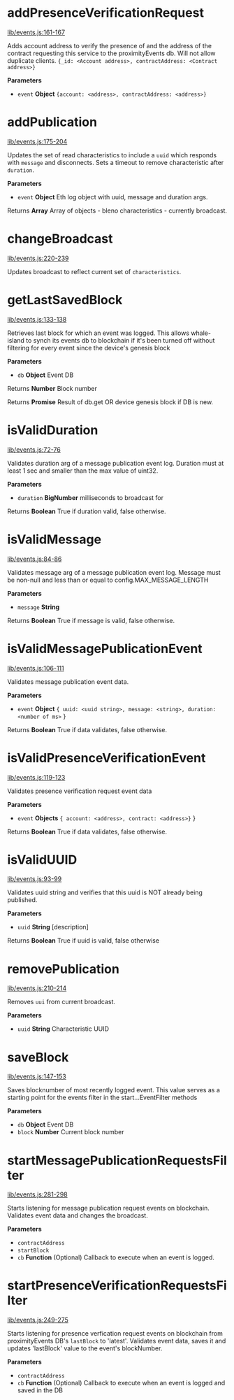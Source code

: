 # addPresenceVerificationRequest

[lib/events.js:161-167](https://github.com/animist-io/whale-island/blob/1b3bd2d2caf1ae00dc83afd77d58566ee96bf5da/lib/events.js#L161-L167 "Source code on GitHub")

Adds account address to verify the presence of and the address of the contract requesting this service 
to the proximityEvents db. Will not allow duplicate clients.
`{_id: <Account address>, contractAddress: <Contract address>}`

**Parameters**

-   `event` **Object** `{account: <address>, contractAddress: <address>}`

# addPublication

[lib/events.js:175-204](https://github.com/animist-io/whale-island/blob/1b3bd2d2caf1ae00dc83afd77d58566ee96bf5da/lib/events.js#L175-L204 "Source code on GitHub")

Updates the set of read characteristics to include a `uuid` which responds with `message`
and disconnects. Sets a timeout to remove characteristic after `duration`.

**Parameters**

-   `event` **Object** Eth log object with uuid, message and duration args.

Returns **Array** Array of objects - bleno characteristics - currently broadcast.

# changeBroadcast

[lib/events.js:220-239](https://github.com/animist-io/whale-island/blob/1b3bd2d2caf1ae00dc83afd77d58566ee96bf5da/lib/events.js#L220-L239 "Source code on GitHub")

Updates broadcast to reflect current set of `characteristics`.

# getLastSavedBlock

[lib/events.js:133-138](https://github.com/animist-io/whale-island/blob/1b3bd2d2caf1ae00dc83afd77d58566ee96bf5da/lib/events.js#L133-L138 "Source code on GitHub")

Retrieves last block for which an event was logged. This allows whale-island to synch its 
events db to blockchain if it's been turned off without filtering for every event since
the device's genesis block

**Parameters**

-   `db` **Object** Event DB

Returns **Number** Block number

Returns **Promise** Result of db.get OR device genesis block if DB is new.

# isValidDuration

[lib/events.js:72-76](https://github.com/animist-io/whale-island/blob/1b3bd2d2caf1ae00dc83afd77d58566ee96bf5da/lib/events.js#L72-L76 "Source code on GitHub")

Validates duration arg of a message publication event log. Duration must at least 1 sec and 
smaller than the max value of uint32.

**Parameters**

-   `duration` **BigNumber** milliseconds to broadcast for

Returns **Boolean** True if duration valid, false otherwise.

# isValidMessage

[lib/events.js:84-86](https://github.com/animist-io/whale-island/blob/1b3bd2d2caf1ae00dc83afd77d58566ee96bf5da/lib/events.js#L84-L86 "Source code on GitHub")

Validates message arg of a message publication event log. Message must be non-null and
less than or equal to config.MAX_MESSAGE_LENGTH

**Parameters**

-   `message` **String** 

Returns **Boolean** True if message is valid, false otherwise.

# isValidMessagePublicationEvent

[lib/events.js:106-111](https://github.com/animist-io/whale-island/blob/1b3bd2d2caf1ae00dc83afd77d58566ee96bf5da/lib/events.js#L106-L111 "Source code on GitHub")

Validates message publication event data.

**Parameters**

-   `event` **Object** `{ uuid: <uuid string>, message: <string>, duration: <number of ms>` }

Returns **Boolean** True if data validates, false otherwise.

# isValidPresenceVerificationEvent

[lib/events.js:119-123](https://github.com/animist-io/whale-island/blob/1b3bd2d2caf1ae00dc83afd77d58566ee96bf5da/lib/events.js#L119-L123 "Source code on GitHub")

Validates presence verification request event data

**Parameters**

-   `event` **Objects** `{ account: <address>, contract: <address>}` }

Returns **Boolean** True if data validates, false otherwise.

# isValidUUID

[lib/events.js:93-99](https://github.com/animist-io/whale-island/blob/1b3bd2d2caf1ae00dc83afd77d58566ee96bf5da/lib/events.js#L93-L99 "Source code on GitHub")

Validates uuid string and verifies that this uuid is NOT already being published.

**Parameters**

-   `uuid` **String** [description]

Returns **Boolean** True if uuid is valid, false otherwise

# removePublication

[lib/events.js:210-214](https://github.com/animist-io/whale-island/blob/1b3bd2d2caf1ae00dc83afd77d58566ee96bf5da/lib/events.js#L210-L214 "Source code on GitHub")

Removes `uui` from current broadcast.

**Parameters**

-   `uuid` **String** Characteristic UUID

# saveBlock

[lib/events.js:147-153](https://github.com/animist-io/whale-island/blob/1b3bd2d2caf1ae00dc83afd77d58566ee96bf5da/lib/events.js#L147-L153 "Source code on GitHub")

Saves blocknumber of most recently logged event. This value serves as a starting point for the 
events filter in the start...EventFilter methods

**Parameters**

-   `db` **Object** Event DB
-   `block` **Number** Current block number

# startMessagePublicationRequestsFilter

[lib/events.js:281-298](https://github.com/animist-io/whale-island/blob/1b3bd2d2caf1ae00dc83afd77d58566ee96bf5da/lib/events.js#L281-L298 "Source code on GitHub")

Starts listening for message publication request events on blockchain. Validates event data and changes the broadcast.

**Parameters**

-   `contractAddress`  
-   `startBlock`  
-   `cb` **Function** (Optional) Callback to execute when an event is logged.

# startPresenceVerificationRequestsFilter

[lib/events.js:249-275](https://github.com/animist-io/whale-island/blob/1b3bd2d2caf1ae00dc83afd77d58566ee96bf5da/lib/events.js#L249-L275 "Source code on GitHub")

Starts listening for presence verfication request events on blockchain from proximityEvents DB's 
`lastBlock` to 'latest'. Validates event data, saves it and updates 'lastBlock' value to the 
event's blockNumber.

**Parameters**

-   `contractAddress`  
-   `cb` **Function** (Optional) Callback to execute when an event is logged and saved in the DB

